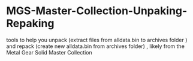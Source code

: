 # MGS-Master-Collection-Unpaking-Repaking
tools  to help you unpack (extract files from alldata.bin to archives folder ) and repack (create new alldata.bin from archives folder)  , likely from the Metal Gear Solid Master Collection
